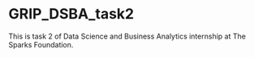 # GRIP_DSBA_task2
This is task 2 of Data Science and Business Analytics internship at The Sparks Foundation.
